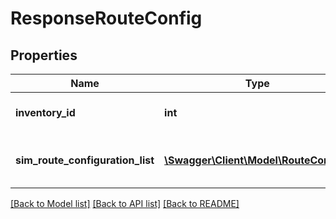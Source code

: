 # ResponseRouteConfig

## Properties
Name | Type | Description | Notes
------------ | ------------- | ------------- | -------------
**inventory_id** | **int** | The unique identifier of an inventory | 
**sim_route_configuration_list** | [**\Swagger\Client\Model\RouteConfig[]**](RouteConfig.md) | Sim route configurations belongs to inventory | 

[[Back to Model list]](../../README.md#documentation-for-models) [[Back to API list]](../../README.md#documentation-for-api-endpoints) [[Back to README]](../../README.md)

